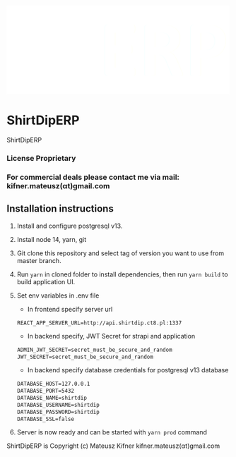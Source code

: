 ![ShirtDipERP](/Assets/logo.png)

# ShirtDipERP

ShirtDipERP

### License Proprietary

### For commercial deals please contact me via mail: kifner.mateusz(αt)gmail.com

## Installation instructions

1. Install and configure postgresql v13.
2. Install node 14, yarn, git
3. Git clone this repository and select tag of version you want to use from master branch.
4. Run `yarn` in cloned folder to install dependencies, then run `yarn build` to build application UI.
5. Set env variables in .env file

   - In frontend specify server url

   ```
   REACT_APP_SERVER_URL=http://api.shirtdip.ct8.pl:1337
   ```

   - In backend specify, JWT Secret for strapi and application

   ```
   ADMIN_JWT_SECRET=secret_must_be_secure_and_random
   JWT_SECRET=secret_must_be_secure_and_random
   ```

   - In backend specify database credentials for postgresql v13 database

   ```
   DATABASE_HOST=127.0.0.1
   DATABASE_PORT=5432
   DATABASE_NAME=shirtdip
   DATABASE_USERNAME=shirtdip
   DATABASE_PASSWORD=shirtdip
   DATABASE_SSL=false
   ```

6. Server is now ready and can be started with `yarn prod` command

ShirtDipERP is Copyright (c) Mateusz Kifner kifner.mateusz(αt)gmail.com
